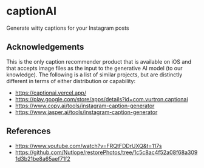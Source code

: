 # captionAI
Generate witty captions for your Instagram posts



## Acknowledgements
This is the only caption recommender product that is available on iOS and that accepts image files as the input to the generative AI model (to our knowledge). The following is a list of similar projects, but are distinctly different in terms of either distribution or capability:
- https://captionai.vercel.app/
- https://play.google.com/store/apps/details?id=com.vurtron.captionai
- https://www.copy.ai/tools/instagram-caption-generator
- https://www.jasper.ai/tools/instagram-caption-generator

## References
- https://www.youtube.com/watch?v=FRQtFDDrUXQ&t=117s
- https://github.com/Nutlope/restorePhotos/tree/1c5c8ac4f52a08f68a3091d3b21be8a65aef71f2

